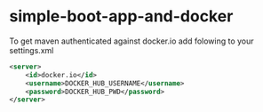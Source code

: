 # simple-boot-app-and-docker
To get maven authenticated against docker.io add folowing to your settings.xml

```xml
<server>
	<id>docker.io</id>
	<username>DOCKER_HUB_USERNAME</username>
	<password>DOCKER_HUB_PWD</password>
</server>
```
